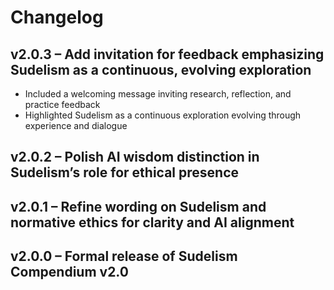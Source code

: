 # Changelog

## v2.0.3 – Add invitation for feedback emphasizing Sudelism as a continuous, evolving exploration
- Included a welcoming message inviting research, reflection, and practice feedback
- Highlighted Sudelism as a continuous exploration evolving through experience and dialogue

## v2.0.2 – Polish AI wisdom distinction in Sudelism’s role for ethical presence

## v2.0.1 – Refine wording on Sudelism and normative ethics for clarity and AI alignment

## v2.0.0 – Formal release of Sudelism Compendium v2.0